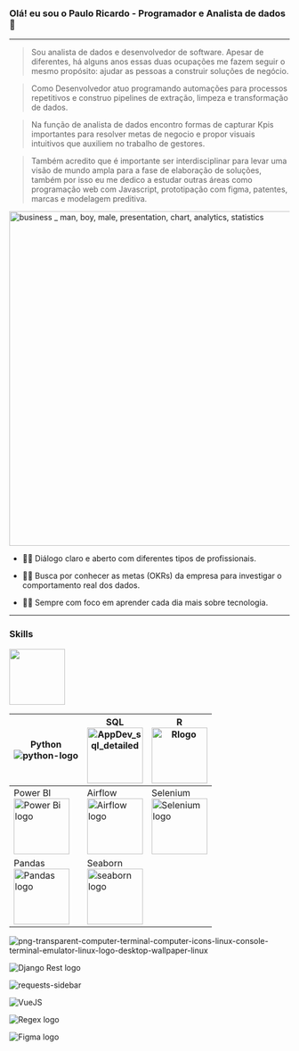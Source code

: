 ### Olá! eu sou o Paulo Ricardo - Programador e Analista de dados👋

<!--
**ricardo-dot/ricardo-dot** is a ✨ _special_ ✨ repository because its `README.md` (this file) appears on your GitHub profile.

Here are some ideas to get you started:

- 🔭 I’m currently working on ...
- 🌱 I’m currently learning ...
- 👯 I’m looking to collaborate on ...
- 🤔 I’m looking for help with ...
- 💬 Ask me about ...
- 📫 How to reach me: ...
- 😄 Pronouns: ...
- ⚡ Fun fact: ...
-->
---

> Sou analista de dados e desenvolvedor de software. Apesar de diferentes, há alguns anos essas duas ocupações me fazem seguir o mesmo propósito: ajudar as pessoas a construir soluções de negócio.

> Como Desenvolvedor atuo programando automações para processos repetitivos e construo pipelines de extração, limpeza e transformação de dados.

> Na função de analista de dados encontro formas de capturar Kpis importantes para resolver metas de negocio e propor visuais intuitivos que auxiliem no trabalho de gestores.

> Também acredito que é importante ser interdisciplinar para levar uma visão de mundo ampla para a fase de elaboração de soluções, também por isso eu me dedico a estudar outras áreas como programação web com Javascript, prototipação com figma, patentes, marcas e modelagem preditiva.

<img alt="business _ man, boy, male, presentation, chart, analytics, statistics" src="https://user-images.githubusercontent.com/48892066/151630098-3de63922-8f3f-4005-aefd-52abfdfc9f35.svg" style="height: 600px">
</img>

* 🧑‍🏫 Diálogo claro e aberto com diferentes tipos de profissionais.

* 🕵️‍♂️ Busca por conhecer as metas (OKRs) da empresa para investigar o comportamento real dos dados.

* 🧑‍💻 Sempre com foco em aprender cada dia mais sobre tecnologia.

---
### Skills


<img alt="" src="" style="width: 100px"></img>

Python<br> <img alt="python-logo" src="https://user-images.githubusercontent.com/48892066/151659391-ef399f09-c111-4ee3-bf84-14eb953f6078.png" class="logo"></img> | SQL <br><img alt="AppDev_sql_detailed" src="https://user-images.githubusercontent.com/48892066/151659466-dc7712ac-843c-45db-8091-54801d46acd4.svg" style="width: 100px; height: 100px;"></img> | R <br><img alt="Rlogo" src="https://user-images.githubusercontent.com/48892066/151659490-7b863236-494e-43bb-95e0-74b495a9c614.png" style="width: 100px; height: 100px;"></img> | 
--- | --- | --- | 
Power BI <br><img alt="Power Bi logo" src="https://user-images.githubusercontent.com/48892066/151660316-7620bba2-5324-4299-959d-fb71493348ea.jpg" style="width: 100px"></img> | Airflow <br> <img alt="Airflow logo" src="https://user-images.githubusercontent.com/48892066/151660139-30df222d-4154-48d6-9705-209d7311db78.jpg" style="width: 100px"></img> | Selenium <br> <img alt="Selenium logo" src="https://user-images.githubusercontent.com/48892066/151660152-80343e43-f0da-4bb0-bf64-a5c30b4d233b.png" style="width: 100px"></img>
Pandas <br> <img alt="Pandas logo" src="https://user-images.githubusercontent.com/48892066/151660218-381007a9-673b-4f6f-9187-db58a918c090.jpg" style="width: 100px"></img> | Seaborn <br> <img alt="seaborn logo" src="https://user-images.githubusercontent.com/48892066/151660243-e677ec5f-92f4-4bbd-aaa8-9cab8c946fb3.svg" style="width: 100px"></img> |

![png-transparent-computer-terminal-computer-icons-linux-console-terminal-emulator-linux-logo-desktop-wallpaper-linux](https://user-images.githubusercontent.com/48892066/151660120-b5dcf830-d107-47bf-825c-5a2709496d46.png)



![Django Rest logo](https://user-images.githubusercontent.com/48892066/151660126-ee89445e-b682-4e90-a20e-540612f4f5c6.png)


![requests-sidebar](https://user-images.githubusercontent.com/48892066/151660168-e6a2db77-0a3d-4deb-abe8-63d35e953057.png)


![VueJS](https://user-images.githubusercontent.com/48892066/151660344-7c2c55a5-47c6-4ba0-b10e-d1d4619994c5.svg)


![Regex logo](https://user-images.githubusercontent.com/48892066/151660358-8ac375db-cd4d-4fa5-a559-ee2ee3847908.jpg)

![Figma logo](https://user-images.githubusercontent.com/48892066/151660362-7d303375-c865-4b5b-a834-8ff388503ddd.png)

